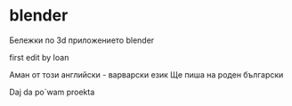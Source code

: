 # blender
Бележки по  3d приложението blender


first edit by Ioan

Аман от този английски - варварски език
Ще пиша на роден български

Daj da po`wam proekta
